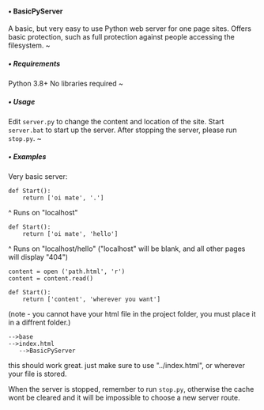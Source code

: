#### • BasicPyServer
A basic, but very easy to use Python web server for one page sites. Offers basic protection, such as full protection against people accessing the filesystem.
~
##### • Requirements
Python 3.8+
No libraries required
~
##### • Usage
Edit `server.py` to change the content and location of the site.
Start `server.bat` to start up the server.
After stopping the server, please run `stop.py`.
~
##### • Examples
Very basic server:
```
def Start():
    return ['oi mate', '.']
```
^ Runs on "localhost"
<br>
```
def Start():
    return ['oi mate', 'hello']
```

^ Runs on "localhost/hello" ("localhost" will be blank, and all other pages will display "404")
```
content = open ('path.html', 'r')
content = content.read()

def Start():
    return ['content', 'wherever you want']
```
(note - you cannot have your html file in the project folder, you must place it in a diffrent folder.)
```
-->base
-->index.html
   -->BasicPyServer
```
this should work great.
just make sure to use "../index.html", or wherever your file is stored.

When the server is stopped, remember to run `stop.py`, otherwise the cache wont be cleared and it will be impossible to choose a new server route.






